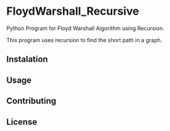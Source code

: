 # FloydWarshall_Recursive
Python Program for Floyd Warshall Algorithm using Recursion.

This program uses recursion to find the short path in a graph.

## Instalation

## Usage

## Contributing

## License
